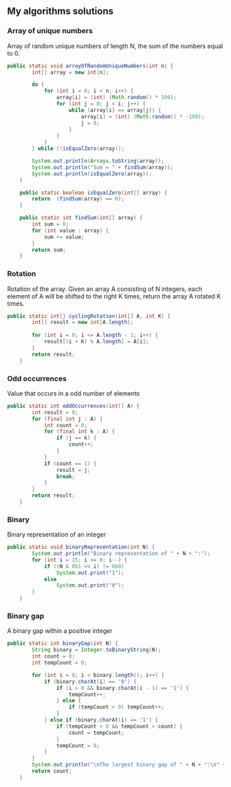 ##   My algorithms solutions


###   Array of unique numbers

  Array of random unique numbers of length N, the sum of the numbers equal to 0.

```java
public static void arrayOfRandomUniqueNumbers(int n) {
        int[] array = new int[n];

        do {
            for (int i = 0; i < n; i++) {
                array[i] = (int) (Math.random() * 100);
                for (int j = 0; j < i; j++) {
                    while (array[i] == array[j]) {
                        array[i] = (int) (Math.random() * -100);
                        j = 0;
                    }
                }
            }
        } while (!isEqualZero(array));

        System.out.println(Arrays.toString(array));
        System.out.println("Sum = " + findSum(array));
        System.out.println(isEqualZero(array));
    }

    public static boolean isEqualZero(int[] array) {
        return  (findSum(array) == 0);
    }

    public static int findSum(int[] array) {
        int sum = 0;
        for (int value : array) {
            sum += value;
        }
        return sum;
    }
```
 
  
###   Rotation
  Rotation of the array.
  Given an array A consisting of N integers, each element of A will be shifted to the right K times, return the array A rotated K times.  
  
```java
public static int[] cyclingRotation(int[] A, int K) {
        int[] result = new int[A.length];
        
        for (int i = 0; i <= A.length - 1; i++) {
            result[(i + K) % A.length] = A[i];
        }       
        return result;
    }
```
 
 
###   Odd occurrences
  Value that occurs in a odd number of elements
  
```java
public static int oddOccurrences(int[] A) {
        int result = 0;
        for (final int j : A) {
            int count = 0;
            for (final int k : A) {
                if (j == k) {
                    count++;
                }
            }
            if (count == 1) {
                result = j;
                break;
            }
        }
        return result;
    }
```
###   Binary
  Binary representation of an integer
 
```java
public static void binaryRepresentation(int N) {
        System.out.println("Binary representation of " + N + ":");
        for (int i = 15; i >= 0; i--) {
            if ((N & 0b1 << i) != 0b0)
                System.out.print("1");
            else
                System.out.print("0");
        }
    }
```
 
###   Binary gap 
  A binary gap within a positive integer
 
```java
public static int binaryGap(int N) {
        String binary = Integer.toBinaryString(N);
        int count = 0;
        int tempCount = 0;

        for (int i = 0; i < binary.length(); i++) {
            if (binary.charAt(i) == '0') {
                if (i > 0 && binary.charAt(i - 1) == '1') {
                    tempCount++;
                } else {
                    if (tempCount > 0) tempCount++;
                }
            } else if (binary.charAt(i) == '1') {
                if (tempCount > 0 && tempCount > count) {
                    count = tempCount;
                }
                tempCount = 0;
            }
        }
        System.out.println("\nThe largest binary gap of " + N + ":\n" + count);
        return count;
    }
```


 

